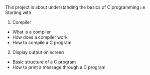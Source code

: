 This project is about understanding the basics of C programming i.e
Starting with 
1. Compiler
* What is a compiler
* How does a compiler work
* How to compile a C program
2. Display output on screen
* Basic structure of a C program
* How to print a message through a C program 
